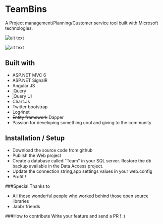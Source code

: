 TeamBins
========

A Project management/Planning/Customer service tool built with Microsoft technologies.


![alt text](https://f.cloud.github.com/assets/144469/2100571/faf145c4-8f49-11e3-8125-b781b5d4c52f.png "Issue listing")

![alt text](https://f.cloud.github.com/assets/144469/2100576/0584619c-8f4a-11e3-8c67-48ae551f7e32.png "Issue details")

Built with
-----------

* ASP.NET MVC 6
* ASP.NET SignalR
* Angular JS
* jQuery
* jQuery UI
* Chart.Js
* Twitter bootstrap
* Log4net
* <del>Entity framework</del> Dapper
* Passion for developing something cool and giving to the community


Installation / Setup
--------------
+ Download the source code from github
+ Publish the Web project
+ Create a database called "Team" in your SQL server. Restore the db backup available in the Data Access project.
+ Update the connection string,app settings values in your web.config
+ Profit !

###Special Thanks to
* All those wonderful people who worked behind those open source libraries 
* Jabbr friends

###How to contribute
Write your feature and send a PR ! :) 



    